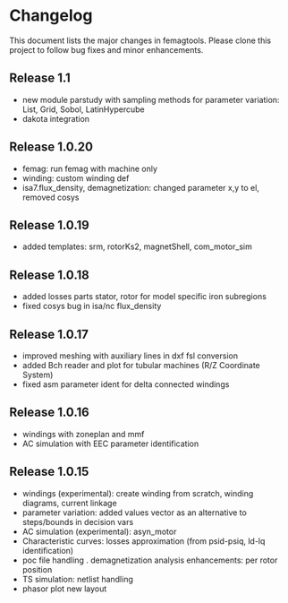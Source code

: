 # Changelog

This document lists the major changes in femagtools. Please clone this project to follow bug fixes and minor enhancements.

## Release 1.1
- new module parstudy with sampling methods for parameter variation: List, Grid, Sobol, LatinHypercube
- dakota integration

## Release 1.0.20
- femag: run femag with machine only
- winding: custom winding def
- isa7.flux_density, demagnetization: changed parameter x,y to el, removed cosys

## Release 1.0.19
- added templates: srm, rotorKs2, magnetShell, com_motor_sim

## Release 1.0.18
- added losses parts stator, rotor for model specific iron subregions
- fixed cosys bug in isa/nc flux_density

## Release 1.0.17
- improved meshing with auxiliary lines in dxf fsl conversion
- added Bch reader and plot for tubular machines (R/Z Coordinate System)
- fixed asm parameter ident for delta connected windings

## Release 1.0.16
- windings with zoneplan and mmf
- AC simulation with EEC parameter identification

## Release 1.0.15

- windings (experimental): create winding from scratch, winding diagrams, current linkage
- parameter variation: added values vector as an alternative to steps/bounds in decision vars
- AC simulation (experimental): asyn_motor
- Characteristic curves: losses approximation (from psid-psiq, ld-lq identification)
- poc file handling
. demagnetization analysis enhancements: per rotor position
- TS simulation: netlist handling
- phasor plot new layout
